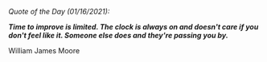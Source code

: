 *Quote of the Day (01/16/2021):*

_**Time to improve is limited. The clock is always on and doesn't care if you don't feel like it. Someone else does and they're passing you by.**_

William James Moore